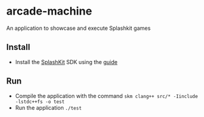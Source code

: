 # arcade-machine
An application to showcase and execute Splashkit games  
## Install
+ Install the [SplashKit](https://splashkit.io) SDK using the [guide](https://splashkit.io/articles/installation/)
## Run
+ Compile the application with the command ```skm clang++ src/* -Iinclude -lstdc++fs -o test```  
+ Run the application ```./test```
